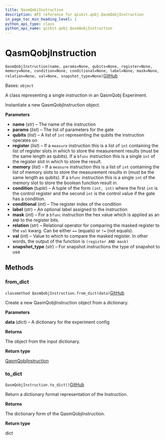 ```yaml
---
title: QasmQobjInstruction
description: API reference for qiskit.qobj.QasmQobjInstruction
in_page_toc_min_heading_level: 1
python_api_type: class
python_api_name: qiskit.qobj.QasmQobjInstruction
---
```


# QasmQobjInstruction

<span id="qiskit.qobj.QasmQobjInstruction" />

`QasmQobjInstruction(name, params=None, qubits=None, register=None, memory=None, condition=None, conditional=None, label=None, mask=None, relation=None, val=None, snapshot_type=None)`[GitHub](https://github.com/qiskit/qiskit/tree/stable/0.18/qiskit/qobj/qasm_qobj.py "view source code")

Bases: `object`

A class representing a single instruction in an QasmQobj Experiment.

Instantiate a new QasmQobjInstruction object.

**Parameters**

*   **name** (*str*) – The name of the instruction
*   **params** (*list*) – The list of parameters for the gate
*   **qubits** (*list*) – A list of `int` representing the qubits the instruction operates on
*   **register** (*list*) – If a `measure` instruction this is a list of `int` containing the list of register slots in which to store the measurement results (must be the same length as qubits). If a `bfunc` instruction this is a single `int` of the register slot in which to store the result.
*   **memory** (*list*) – If a `measure` instruction this is a list of `int` containing the list of memory slots to store the measurement results in (must be the same length as qubits). If a `bfunc` instruction this is a single `int` of the memory slot to store the boolean function result in.
*   **condition** (*tuple*) – A tuple of the form `(int, int)` where the first `int` is the control register and the second `int` is the control value if the gate has a condition.
*   **conditional** (*int*) – The register index of the condition
*   **label** (*str*) – An optional label assigned to the instruction
*   **mask** (*int*) – For a `bfunc` instruction the hex value which is applied as an `AND` to the register bits.
*   **relation** (*str*) – Relational operator for comparing the masked register to the `val` kwarg. Can be either `==` (equals) or `!=` (not equals).
*   **val** (*int*) – Value to which to compare the masked register. In other words, the output of the function is `(register AND mask)`
*   **snapshot\_type** (*str*) – For snapshot instructions the type of snapshot to use

## Methods

### from\_dict

<span id="qiskit.qobj.QasmQobjInstruction.from_dict" />

`classmethod QasmQobjInstruction.from_dict(data)`[GitHub](https://github.com/qiskit/qiskit/tree/stable/0.18/qiskit/qobj/qasm_qobj.py "view source code")

Create a new QasmQobjInstruction object from a dictionary.

**Parameters**

**data** (*dict*) – A dictionary for the experiment config

**Returns**

The object from the input dictionary.

**Return type**

[QasmQobjInstruction](qiskit.qobj.QasmQobjInstruction "qiskit.qobj.QasmQobjInstruction")

### to\_dict

<span id="qiskit.qobj.QasmQobjInstruction.to_dict" />

`QasmQobjInstruction.to_dict()`[GitHub](https://github.com/qiskit/qiskit/tree/stable/0.18/qiskit/qobj/qasm_qobj.py "view source code")

Return a dictionary format representation of the Instruction.

**Returns**

The dictionary form of the QasmQobjInstruction.

**Return type**

dict

